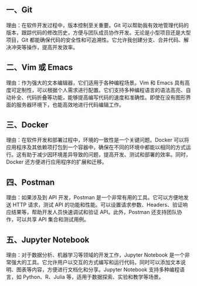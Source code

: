 一、Git
---

理由：在软件开发过程中，版本控制至关重要。Git 可以帮助我有效地管理代码的版本，跟踪代码的修改历史，方便与团队成员协作开发。无论是小型项目还是大型项目，Git 都能确保代码的安全性和可追溯性。它允许我创建分支、合并代码、解决冲突等操作，提高开发效率。

二、Vim 或 Emacs
---

理由：作为强大的文本编辑器，它们适用于各种编程场景。Vim 和 Emacs 具有高度可定制性，可以根据个人需求进行配置。它们支持多种编程语言的语法高亮、自动补全、代码折叠等功能，能够提高编写代码的速度和准确性。即使在没有图形界面的服务器环境下，也能高效地进行代码编辑工作。

三、Docker
---

理由：在软件开发和部署过程中，环境的一致性是一个关键问题。Docker 可以将应用程序及其依赖项打包到一个容器中，确保在不同的环境中都能以相同的方式运行。这有助于减少因环境差异导致的问题，提高开发、测试和部署的效率。同时，Docker 还方便进行应用程序的扩展和迁移。

四、Postman
---
理由：如果涉及到 API 开发，Postman 是一个非常有用的工具。它可以方便地发送 HTTP 请求，测试 API 的功能和性能。可以设置请求参数、Headers、验证响应结果等，帮助开发人员快速调试和验证 API。此外，Postman 还支持团队协作，可以共享 API 集合和测试用例。

五、Jupyter Notebook
---
理由：对于数据分析、机器学习等领域的开发工作，Jupyter Notebook 是一个非常强大的工具。它允许用户以交互的方式编写和运行代码，同时可以添加文本说明、图表等内容，方便进行文档化和分享。Jupyter Notebook 支持多种编程语言，如 Python、R、Julia 等，适用于数据探索、实验和教学等场景。
